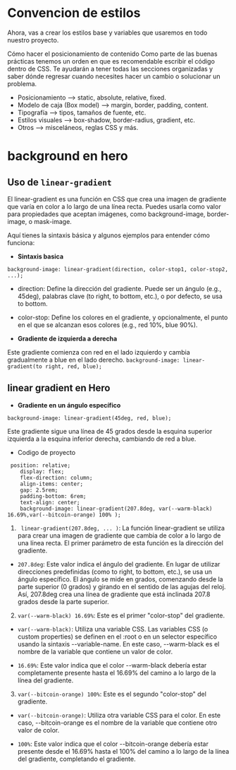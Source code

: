 # Convencion de estilos

 Ahora, vas a crear los estilos base y variables que usaremos en todo nuestro proyecto.

Cómo hacer el posicionamiento de contenido
Como parte de las buenas prácticas tenemos un orden en que es recomendable escribir el código dentro de CSS. Te ayudarán a tener todas las secciones organizadas y saber dónde regresar cuando necesites hacer un cambio o solucionar un problema.

- Posicionamiento --> static, absolute, relative, fixed.
- Modelo de caja (Box model) --> margin, border, padding, content.
- Tipografía --> tipos, tamaños de fuente, etc.
- Estilos visuales --> box-shadow, border-radius, gradient, etc.
- Otros --> misceláneos, reglas CSS y más.


# background en hero

## Uso de `linear-gradient`

El linear-gradient es una función en CSS que crea una imagen de gradiente que varía en color a lo largo de una línea recta. Puedes usarla como valor para propiedades que aceptan imágenes, como background-image, border-image, o mask-image.

Aquí tienes la sintaxis básica y algunos ejemplos para entender cómo funciona:

- **Sintaxis basica**

```
background-image: linear-gradient(direction, color-stop1, color-stop2, ...);
```

- direction: Define la dirección del gradiente. Puede ser un ángulo (e.g., 45deg), palabras clave (to right, to bottom, etc.), o por defecto, se usa to bottom.
- color-stop: Define los colores en el gradiente, y opcionalmente, el punto en el que se alcanzan esos colores (e.g., red 10%, blue 90%).

- **Gradiente de izquierda a derecha**

Este gradiente comienza con red en el lado izquierdo y cambia gradualmente a blue en el lado derecho.
`background-image: linear-gradient(to right, red, blue);`

## linear gradient en Hero

- **Gradiente en un ángulo específico**

`background-image: linear-gradient(45deg, red, blue);`

Este gradiente sigue una línea de 45 grados desde la esquina superior izquierda a la esquina inferior derecha, cambiando de red a blue.

- Codigo de proyecto

```
 position: relative;
    display: flex;
    flex-direction: column;
    align-items: center;
    gap: 2.5rem;
    padding-bottom: 6rem;
    text-align: center;
    background-image: linear-gradient(207.8deg, var(--warm-black) 16.69%,var(--bitcoin-orange) 100% );
```

1. ` linear-gradient(207.8deg, ... )`: La función linear-gradient se utiliza para crear una imagen de gradiente que cambia de color a lo largo de una línea recta. El primer parámetro de esta función es la dirección del gradiente.

- `207.8deg`: Este valor indica el ángulo del gradiente. En lugar de utilizar direcciones predefinidas (como to right, to bottom, etc.), se usa un ángulo específico. El ángulo se mide en grados, comenzando desde la parte superior (0 grados) y girando en el sentido de las agujas del reloj. Así, 207.8deg crea una línea de gradiente que está inclinada 207.8 grados desde la parte superior.

2. `var(--warm-black) 16.69%`: Este es el primer "color-stop" del gradiente.

- `var(--warm-black)`: Utiliza una variable CSS. Las variables CSS (o custom properties) se definen en el :root o en un selector específico usando la sintaxis --variable-name. En este caso, --warm-black es el nombre de la variable que contiene un valor de color.

- `16.69%`: Este valor indica que el color --warm-black debería estar completamente presente hasta el 16.69% del camino a lo largo de la línea del gradiente.

3. `var(--bitcoin-orange) 100%`: Este es el segundo "color-stop" del gradiente.

- `var(--bitcoin-orange)`: Utiliza otra variable CSS para el color. En este caso, --bitcoin-orange es el nombre de la variable que contiene otro valor de color.

- `100%`: Este valor indica que el color --bitcoin-orange debería estar presente desde el 16.69% hasta el 100% del camino a lo largo de la línea del gradiente, completando el gradiente.

